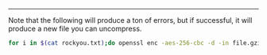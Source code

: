 -- -
Note that the following will produce a ton of errors, but if successful, it will produce a new file you can uncompress. 
```bash
for i in $(cat rockyou.txt);do openssl enc -aes-256-cbc -d -in file.gzip -k $i 2>/dev/null| tar xz;done
```